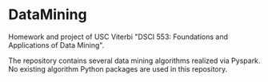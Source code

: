 # DataMining

Homework and project of USC Viterbi "DSCI 553: Foundations and Applications of Data Mining".

The repository contains several data mining algorithms realized via Pyspark. No existing algorithm Python packages are used in this repository.
